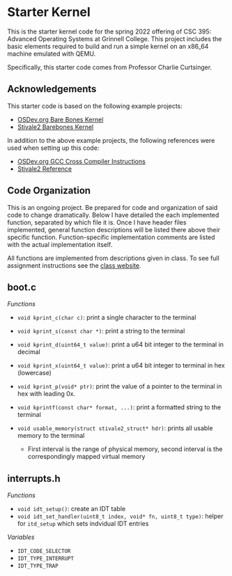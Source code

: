 # Starter Kernel
This is the starter kernel code for the spring 2022 offering of CSC 395: Advanced Operating Systems at Grinnell College. This project includes the basic elements required to build and run a simple kernel on an x86_64 machine emulated with QEMU.

Specifically, this starter code comes from Professor Charlie Curtsinger. 

## Acknowledgements
This starter code is based on the following example projects:
- [OSDev.org Bare Bones Kernel](https://wiki.osdev.org/Bare_bones)
- [Stivale2 Barebones Kernel](https://github.com/stivale/stivale2-barebones)

In addition to the above example projects, the following references were used when setting up this code:
- [OSDev.org GCC Cross Compiler Instructions](https://wiki.osdev.org/GCC_Cross-Compiler)
- [Stivale2 Reference](https://github.com/stivale/stivale/blob/master/STIVALE2.md)


## Code Organization
This is an ongoing project. Be prepared for code and organization of said code to change dramatically. Below I have detailed the each implemented function, separated by which file it is. Once I have header files implemented, general function descriptions will be listed there above their specific function. Function-specific implementation comments are listed with the actual implementation itself. 

All functions are implemented from descriptions given in class. To see full assignment instructions see the [class website](https://curtsinger.cs.grinnell.edu/teaching/2022S/CSC395/).

boot.c
-------
_Functions_
- `void kprint_c(char c)`: print a single character to the terminal
- `void kprint_s(const char *)`: print a string to the terminal
- `void kprint_d(uint64_t value)`: print a u64 bit integer to the terminal in decimal
- `void kprint_x(uint64_t value)`: print a u64 bit integer to terminal in hex (lowercase)
- `void kprint_p(void* ptr)`: print the value of a pointer to the terminal in hex with leading 0x. 
- `void kprintf(const char* format, ...)`: print a formatted string to the terminal

- `void usable_memory(struct stivale2_struct* hdr)`: prints all usable memory to the terminal
    - First interval is the range of physical memory, second interval is the correspondingly mapped virtual memory

interrupts.h
----------
_Functions_
- `void idt_setup()`: create an IDT table 
- `void idt_set_handler(uint8_t index, void* fn, uint8_t type)`: helper for `itd_setup` which sets indvidual IDT entries

_Variables_
- `IDT_CODE_SELECTOR`
- `IDT_TYPE_INTERRUPT`
- `IDT_TYPE_TRAP` 


